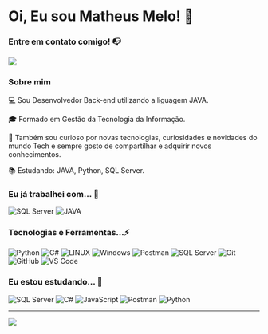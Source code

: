 # Oi, Eu sou Matheus Melo! 👋

### Entre em contato comigo! 📭
<div>
<a href="https://www.linkedin.com/in/matheus-melo-63a9a1108" target="_blank"><img src="https://img.shields.io/badge/-LinkedIn-%230077B5?style=for-the-badge&logo=linkedin&logoColor=white" target="_blank"></a>     
</div>


### Sobre mim

💻 Sou Desenvolvedor Back-end utilizando a liguagem JAVA.

<!-- Isso é um comentário, não irá aparecer no seu perfil
(Abaixo você seleciona o curso que você está fazendo no momento) -->

🎓 Formado em Gestão da Tecnologia da Informação.

<!--👩‍💻 Atualmente eu trabalho como [Analista QA] @ [SMARAPD] -->

🔎 Também sou curioso por novas tecnologias, curiosidades e novidades do mundo Tech e sempre gosto de compartilhar e adquirir novos conhecimentos.

📚 Estudando: JAVA, Python, SQL Server.

<!-- (Você pode adicionar novas tecnologias insira ![Nome da Tecnologia](https://img.shields.io/badge/-[Nome da tecnologia]-[Cor do fundo]?style=flat-square&logo=[Nome da tecnologia])) -->
<!--
Substitua o usuário maxsonferovante pelo seu usuário no GitHub.
-->

### Eu já trabalhei com... 🔧
![SQL Server](https://img.shields.io/badge/Microsoft%20SQL%20Server-CC2927?style=for-the-badge&logo=microsoft%20sql%20server&logoColor=white)
![JAVA](https://img.shields.io/badge/Java-cfcfcf?style=for-the-badge&logo=**openjdk**&logoColor=black)


### Tecnologias e Ferramentas...⚡

<!-- (Aqui você pode adicionar tecnologias que aprendeu no curso, já listamos algumas delas, e outras que já domina)) -->


![Python](https://img.shields.io/badge/python-3670A0?style=for-the-badge&logo=python&logoColor=ffdd54)
![C#](https://img.shields.io/badge/C%23-239120?style=for-the-badge&logo=c-sharp&logoColor=white) 
![LINUX](https://img.shields.io/badge/Linux-FCC624?style=for-the-badge&logo=linux&logoColor=black)
![Windows](https://img.shields.io/badge/Windows-0078D6?style=for-the-badge&logo=windows&logoColor=white)
![Postman](https://img.shields.io/badge/Postman-FF6C37?style=for-the-badge&logo=Postman&logoColor=white)
![SQL Server](https://img.shields.io/badge/Microsoft%20SQL%20Server-CC2927?style=for-the-badge&logo=microsoft%20sql%20server&logoColor=white)
![Git](https://img.shields.io/badge/git-%23F05033.svg?style=for-the-badge&logo=git&logoColor=white)
![GitHub](https://img.shields.io/badge/github-%23121011.svg?style=for-the-badge&logo=github&logoColor=white)
![VS Code](https://img.shields.io/badge/VS%20Code-0078d7.svg?style=for-the-badge&logo=visual-studio-code&logoColor=white)

<!-- (Já colocar tecnologias do On Demand que aprende no curso)) -->

### Eu estou estudando... 🧩
<!-- (Aqui você pode adicionar tecnologias que está estudando, inclusive para aumentar essa lista você listamos algumas das tecnologias ensinadas na nossa [Assinatura On Demand](https://cubos.academy/cubosondemand)) -->
![SQL Server](https://img.shields.io/badge/Microsoft%20SQL%20Server-CC2927?style=for-the-badge&logo=microsoft%20sql%20server&logoColor=white)
![C#](https://img.shields.io/badge/C%23-239120?style=for-the-badge&logo=c-sharp&logoColor=white) 
![JavaScript](https://img.shields.io/badge/javascript-%23323330.svg?style=for-the-badge&logo=javascript&logoColor=%23F7DF1E)
![Postman](https://img.shields.io/badge/Postman-FF6C37?style=for-the-badge&logo=Postman&logoColor=white)
![Python](https://img.shields.io/badge/python-3670A0?style=for-the-badge&logo=python&logoColor=ffdd54)

---
[![](https://visitcount.itsvg.in/api?id=brunoidalgo&icon=2&color=1)](https://visitcount.itsvg.in)

<!-- Proudly created with GPRM ( https://gprm.itsvg.in ) -->
